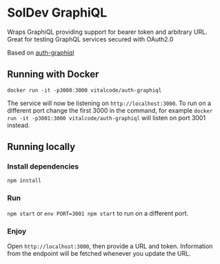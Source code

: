 # SolDev GraphiQL

Wraps GraphiQL providing support for bearer token and arbitrary URL.
Great for testing GraphQL services secured with OAuth2.0

Based on [auth-graphiql](https://github.com/vitalcode/auth-graphiql)

## Running with Docker

`docker run -it -p3000:3000 vitalcode/auth-graphiql`

The service will now be listening on `http://localhost:3000`. To run on a
different port change the first 3000 in the command, for example
`docker run -it -p3001:3000 vitalcode/auth-graphiql` will listen on port
3001 instead.

## Running locally

### Install dependencies

`npm install`

### Run

`npm start` or `env PORT=3001 npm start` to run on a different port.

### Enjoy

Open `http://localhost:3000`, then provide a URL and token. Information
from the endpoint will be fetched whenever you update the URL.
